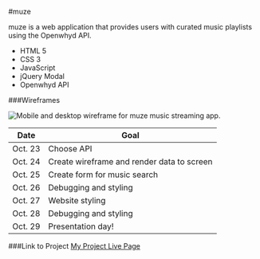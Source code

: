 #muze

muze is a web application that provides users with curated music playlists using the Openwhyd API.

- HTML 5
- CSS 3
- JavaScript
- jQuery Modal
- Openwhyd API

###Wireframes

![Mobile and desktop wireframe for muze music streaming app.](https://i.imgur.com/NSxkcLI.jpg)

| Date | Goal |
|-----|-----|
|Oct. 23|Choose API|
|Oct. 24|Create wireframe and render data to screen|
|Oct. 25|Create form for music search|
|Oct. 26|Debugging and styling|
|Oct. 27|Website styling|
|Oct. 28|Debugging and styling|
|Oct. 29|Presentation day!

###Link to Project
[My Project Live Page](https://turmeric-project-one.vercel.app/)